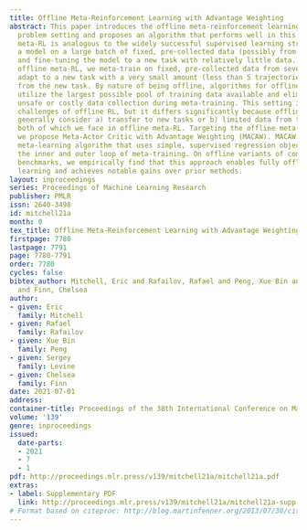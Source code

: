 ```yaml
---
title: Offline Meta-Reinforcement Learning with Advantage Weighting
abstract: This paper introduces the offline meta-reinforcement learning (offline meta-RL)
  problem setting and proposes an algorithm that performs well in this setting. Offline
  meta-RL is analogous to the widely successful supervised learning strategy of pre-training
  a model on a large batch of fixed, pre-collected data (possibly from various tasks)
  and fine-tuning the model to a new task with relatively little data. That is, in
  offline meta-RL, we meta-train on fixed, pre-collected data from several tasks and
  adapt to a new task with a very small amount (less than 5 trajectories) of data
  from the new task. By nature of being offline, algorithms for offline meta-RL can
  utilize the largest possible pool of training data available and eliminate potentially
  unsafe or costly data collection during meta-training. This setting inherits the
  challenges of offline RL, but it differs significantly because offline RL does not
  generally consider a) transfer to new tasks or b) limited data from the test task,
  both of which we face in offline meta-RL. Targeting the offline meta-RL setting,
  we propose Meta-Actor Critic with Advantage Weighting (MACAW). MACAW is an optimization-based
  meta-learning algorithm that uses simple, supervised regression objectives for both
  the inner and outer loop of meta-training. On offline variants of common meta-RL
  benchmarks, we empirically find that this approach enables fully offline meta-reinforcement
  learning and achieves notable gains over prior methods.
layout: inproceedings
series: Proceedings of Machine Learning Research
publisher: PMLR
issn: 2640-3498
id: mitchell21a
month: 0
tex_title: Offline Meta-Reinforcement Learning with Advantage Weighting
firstpage: 7780
lastpage: 7791
page: 7780-7791
order: 7780
cycles: false
bibtex_author: Mitchell, Eric and Rafailov, Rafael and Peng, Xue Bin and Levine, Sergey
  and Finn, Chelsea
author:
- given: Eric
  family: Mitchell
- given: Rafael
  family: Rafailov
- given: Xue Bin
  family: Peng
- given: Sergey
  family: Levine
- given: Chelsea
  family: Finn
date: 2021-07-01
address:
container-title: Proceedings of the 38th International Conference on Machine Learning
volume: '139'
genre: inproceedings
issued:
  date-parts:
  - 2021
  - 7
  - 1
pdf: http://proceedings.mlr.press/v139/mitchell21a/mitchell21a.pdf
extras:
- label: Supplementary PDF
  link: http://proceedings.mlr.press/v139/mitchell21a/mitchell21a-supp.pdf
# Format based on citeproc: http://blog.martinfenner.org/2013/07/30/citeproc-yaml-for-bibliographies/
---
```

